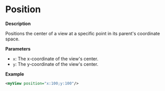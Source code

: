 # Position

**Description**

Positions the center of a view at a specific point in its parent's coordinate space.

**Parameters**

- `x`: The x-coordinate of the view's center.
- `y`: The y-coordinate of the view's center.

**Example**

```xml
<myView position="x:100;y:100"/>
```
